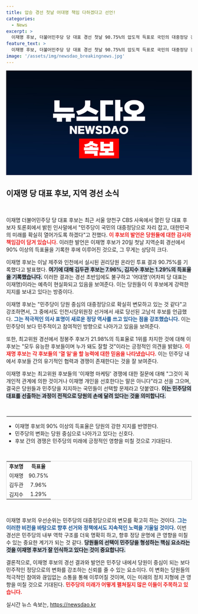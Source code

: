 ```yaml
---
title: 압승 경선 첫날 어대명 책임 다하겠다고 선언!
categories:
  - News
excerpt: >
  이재명 후보, 더불어민주당 당 대표 경선 첫날 90.75%의 압도적 득표로 국민의 대중정당 전환을 다짐! 어대명 현실화와 함께 당원 중심의 새로운 정치 시대를 열겠다고 선언했다. 클릭하세요!
feature_text: >
  이재명 후보, 더불어민주당 당 대표 경선 첫날 90.75%의 압도적 득표로 국민의 대중정당 전환을 다짐! 어대명 현실화와 함께 당원 중심의 새로운 정치 시대를 열겠다고 선언했다. 클릭하세요!
image: '/assets/img/newsdao_breakingnews.jpg'
---
```


<p><img src="/assets/img/newsdao_breakingnews.jpg" alt="ontimetimes 속보" /></p>

<h2 data-ke-size="size26">이재명 당 대표 후보, 지역 경선 소식</h2>

<p data-ke-size="size16">&nbsp;</p>

<p>이재명 더불어민주당 당 대표 후보는 최근 서울 양천구 CBS 사옥에서 열린 당 대표 후보자 토론회에서 밝힌 인사말에서 "민주당이 국민의 대중정당으로 자리 잡고, 대한민국의 미래를 확실히 열어가도록 하겠다"고 전했다. <b><span style="color: #ee2323;">이 후보의 발언은 당원들에 대한 감사와 책임감이 담겨 있습니다.</span></b> 이러한 발언은 이재명 후보가 20일 첫날 지역순회 경선에서 90% 이상의 득표율을 기록한 후에 이루어진 것으로, 그 무게는 상당히 크다.</p>

<p>이재명 후보는 이날 제주와 인천에서 실시된 권리당원 온라인 투표 결과 90.75%를 기록했다고 발표했다. <b><span style="background-color: #21538527;">여기에 대해 김두관 후보는 7.96%, 김지수 후보는 1.29%의 득표율을 기록했습니다.</span></b> 이러한 결과는 경선 초반임에도 불구하고 '어대명'(어차피 당 대표는 이재명)이라는 예측이 현실화되고 있음을 보여준다. 이는 당원들이 이 후보에게 강력한 지지를 보내고 있다는 방증이다.</p>

<p>이재명 후보는 "민주당이 당원 중심의 대중정당으로 확실히 변모하고 있는 것 같다"고 강조하면서, 그 중에서도 인천시당위원장 선거에서 새로 당선된 고남석 후보를 언급했다. <b><span style="color: #1a5490;">그는 적극적인 의사 표명이 새로운 정당 역사를 쓰고 있다는 점을 강조했습니다.</span></b> 이는 민주당이 보다 민주적이고 참여적인 방향으로 나아가고 있음을 보여준다.</p>

<p>또한, 최고위원 경선에서 정봉주 후보가 21.98%의 득표율로 1위를 차지한 것에 대해 이 후보는 "모두 유능한 후보들이며 누가 돼도 잘할 것"이라는 긍정적인 의견을 밝혔다. <b><span style="color: #ee2323;">이재명 후보는 각 후보들의 '열 일'을 할 능력에 대한 믿음을 나타냈습니다.</span></b> 이는 민주당 내에서 후보들 간의 유기적인 협력과 경쟁이 존재한다는 것을 잘 보여준다.</p>

<p>이재명 후보는 최고위원 후보들의 '이재명 마케팅' 경쟁에 대한 질문에 대해 "그것이 꼭 개인적 관계에 의한 것이거나 이재명 개인을 선호한다는 말은 아니다"라고 선을 그으며, 결국은 당원들과 민주당을 지지하는 국민들이 선택할 문제라고 덧붙였다. <b><span style="background-color: #21538527;">이는 민주당의 대표를 선출하는 과정이 전적으로 당원의 손에 달려 있다는 것을 의미합니다.</span></b></p>

<p data-ke-size="size16">&nbsp;</p>

<hr style="border: 1px solid #eee;"/>

<ul>
<li>이재명 후보의 90% 이상의 득표율은 당원의 강한 지지를 반영한다.</li>
<li>민주당의 변화는 당원 중심으로 나아가고 있다는 신호다.</li>
<li>후보 간의 경쟁은 민주당의 미래에 긍정적인 영향을 미칠 것으로 기대된다.</li>
</ul>

<p data-ke-size="size16">&nbsp;</p>

<table style="width: 100%; border: 1px solid #ddd;">
<tr>
<td style="text-align: center; height: 17px;"><b>후보명</b></td>
<td style="text-align: center; height: 17px;"><b>득표율</b></td>
</tr>
<tr>
<td style="text-align: center; height: 17px;">이재명</td>
<td style="text-align: center; height: 17px;">90.75%</td>
</tr>
<tr>
<td style="text-align: center; height: 17px;">김두관</td>
<td style="text-align: center; height: 17px;">7.96%</td>
</tr>
<tr>
<td style="text-align: center; height: 17px;">김지수</td>
<td style="text-align: center; height: 17px;">1.29%</td>
</tr>
</table>

<p data-ke-size="size16">&nbsp;</p>

<p>이재명 후보의 우선순위는 민주당의 대중정당으로의 변모를 확고히 하는 것이다. <b><span style="color: #1a5490;">그는 이러한 비전을 바탕으로 향후 선거와 정책에서도 지속적인 노력을 기울일 것이다.</span></b> 이번 경선은 민주당의 내부 역학 구조를 더욱 명확히 하고, 향후 정당 운명에 큰 영향을 미칠 수 있는 중요한 계기가 되는 것 같다. <b><span style="background-color: #21538527;">당원들의 선택이 민주당을 형성하는 핵심 요소라는 것을 이재명 후보가 잘 인식하고 있다는 것이 중요합니다.</span></b></p>

<p>결론적으로, 이재명 후보의 경선 결과와 발언은 민주당 내에서 당원이 중심이 되는 보다 민주적인 정당으로의 변화를 강조하는 신뢰를 줄 수 있는 요소이다. 이 변화는 당원들의 적극적인 참여와 끊임없는 소통을 통해 이루어질 것이며, 이는 미래의 정치 지형에 큰 영향을 미칠 것으로 기대된다. <b><span style="color: #ee2323;">민주당의 미래가 어떻게 펼쳐질지 많은 이들이 주목하고 있습니다.</span></b></p>
실시간 뉴스 속보는, <a href="https://newsdao.kr" rel="dofollow">https://newsdao.kr</a>


